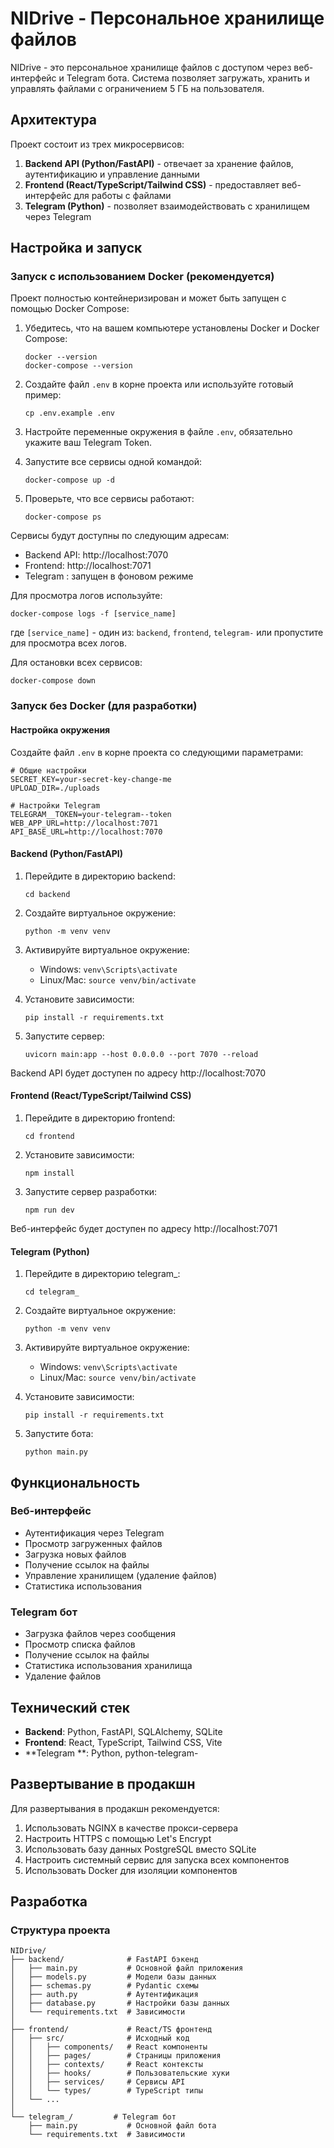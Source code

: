 # NIDrive - Персональное хранилище файлов

NIDrive - это персональное хранилище файлов с доступом через веб-интерфейс и Telegram бота. Система позволяет загружать, хранить и управлять файлами с ограничением 5 ГБ на пользователя.

## Архитектура

Проект состоит из трех микросервисов:

1. **Backend API (Python/FastAPI)** - отвечает за хранение файлов, аутентификацию и управление данными
2. **Frontend (React/TypeScript/Tailwind CSS)** - предоставляет веб-интерфейс для работы с файлами
3. **Telegram  (Python)** - позволяет взаимодействовать с хранилищем через Telegram

## Настройка и запуск

### Запуск с использованием Docker (рекомендуется)

Проект полностью контейнеризирован и может быть запущен с помощью Docker Compose:

1. Убедитесь, что на вашем компьютере установлены Docker и Docker Compose:
   ```
   docker --version
   docker-compose --version
   ```

2. Создайте файл `.env` в корне проекта или используйте готовый пример:
   ```
   cp .env.example .env
   ```

3. Настройте переменные окружения в файле `.env`, обязательно укажите ваш Telegram  Token.

4. Запустите все сервисы одной командой:
   ```
   docker-compose up -d
   ```

5. Проверьте, что все сервисы работают:
   ```
   docker-compose ps
   ```

Сервисы будут доступны по следующим адресам:
- Backend API: http://localhost:7070
- Frontend: http://localhost:7071
- Telegram : запущен в фоновом режиме

Для просмотра логов используйте:
```
docker-compose logs -f [service_name]
```
где `[service_name]` - один из: `backend`, `frontend`, `telegram-` или пропустите для просмотра всех логов.

Для остановки всех сервисов:
```
docker-compose down
```

### Запуск без Docker (для разработки)

#### Настройка окружения

Создайте файл `.env` в корне проекта со следующими параметрами:

```
# Общие настройки
SECRET_KEY=your-secret-key-change-me
UPLOAD_DIR=./uploads

# Настройки Telegram
TELEGRAM__TOKEN=your-telegram--token
WEB_APP_URL=http://localhost:7071
API_BASE_URL=http://localhost:7070
```

#### Backend (Python/FastAPI)

1. Перейдите в директорию backend:
   ```
   cd backend
   ```

2. Создайте виртуальное окружение:
   ```
   python -m venv venv
   ```

3. Активируйте виртуальное окружение:
   - Windows: `venv\Scripts\activate`
   - Linux/Mac: `source venv/bin/activate`

4. Установите зависимости:
   ```
   pip install -r requirements.txt
   ```

5. Запустите сервер:
   ```
   uvicorn main:app --host 0.0.0.0 --port 7070 --reload
   ```

Backend API будет доступен по адресу http://localhost:7070

#### Frontend (React/TypeScript/Tailwind CSS)

1. Перейдите в директорию frontend:
   ```
   cd frontend
   ```

2. Установите зависимости:
   ```
   npm install
   ```

3. Запустите сервер разработки:
   ```
   npm run dev
   ```

Веб-интерфейс будет доступен по адресу http://localhost:7071

#### Telegram  (Python)

1. Перейдите в директорию telegram_:
   ```
   cd telegram_
   ```

2. Создайте виртуальное окружение:
   ```
   python -m venv venv
   ```

3. Активируйте виртуальное окружение:
   - Windows: `venv\Scripts\activate`
   - Linux/Mac: `source venv/bin/activate`

4. Установите зависимости:
   ```
   pip install -r requirements.txt
   ```

5. Запустите бота:
   ```
   python main.py
   ```

## Функциональность

### Веб-интерфейс

- Аутентификация через Telegram
- Просмотр загруженных файлов
- Загрузка новых файлов
- Получение ссылок на файлы
- Управление хранилищем (удаление файлов)
- Статистика использования

### Telegram бот

- Загрузка файлов через сообщения
- Просмотр списка файлов
- Получение ссылок на файлы
- Статистика использования хранилища
- Удаление файлов

## Технический стек

- **Backend**: Python, FastAPI, SQLAlchemy, SQLite
- **Frontend**: React, TypeScript, Tailwind CSS, Vite
- **Telegram **: Python, python-telegram-

## Развертывание в продакшн

Для развертывания в продакшн рекомендуется:

1. Использовать NGINX в качестве прокси-сервера
2. Настроить HTTPS с помощью Let's Encrypt
3. Использовать базу данных PostgreSQL вместо SQLite
4. Настроить системный сервис для запуска всех компонентов
5. Использовать Docker для изоляции компонентов

## Разработка

### Структура проекта

```
NIDrive/
├── backend/              # FastAPI бэкенд
│   ├── main.py           # Основной файл приложения
│   ├── models.py         # Модели базы данных
│   ├── schemas.py        # Pydantic схемы
│   ├── auth.py           # Аутентификация
│   ├── database.py       # Настройки базы данных
│   └── requirements.txt  # Зависимости
│
├── frontend/             # React/TS фронтенд
│   ├── src/              # Исходный код
│   │   ├── components/   # React компоненты
│   │   ├── pages/        # Страницы приложения
│   │   ├── contexts/     # React контексты
│   │   ├── hooks/        # Пользовательские хуки
│   │   ├── services/     # Сервисы API
│   │   └── types/        # TypeScript типы
│   └── ...
│
└── telegram_/         # Telegram бот
    ├── main.py           # Основной файл бота
    └── requirements.txt  # Зависимости
```
